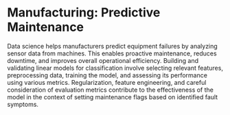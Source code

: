 # Manufacturing: Predictive Maintenance
Data science helps manufacturers predict equipment failures by analyzing sensor data from machines. This enables proactive maintenance, reduces downtime, and improves overall operational efficiency.
Building and validating linear models for classification involve selecting relevant features, preprocessing data, training the model, and assessing its performance using various metrics. Regularization, feature engineering, and careful consideration of evaluation metrics contribute to the effectiveness of the model in the context of setting maintenance flags based on identified fault symptoms.
